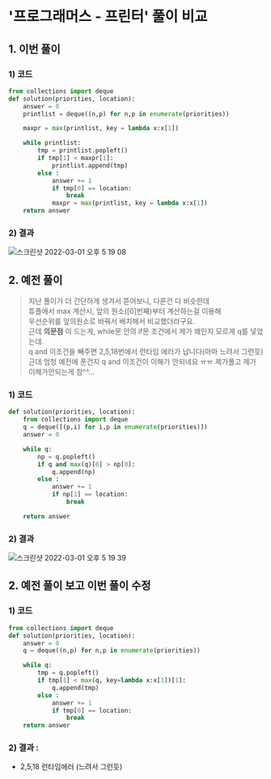 # '프로그래머스 - 프린터' 풀이 비교

## 1. 이번 풀이

### 1) 코드

```python
from collections import deque
def solution(priorities, location):
    answer = 0
    printlist = deque((n,p) for n,p in enumerate(priorities))

    maxpr = max(printlist, key = lambda x:x[1])

    while printlist:
        tmp = printlist.popleft()
        if tmp[1] < maxpr[1]:
            printlist.append(tmp)
        else :
            answer += 1
            if tmp[0] == location:
                break
            maxpr = max(printlist, key = lambda x:x[1])
    return answer
```

### 2) 결과

![스크린샷 2022-03-01 오후 5 19 08](https://user-images.githubusercontent.com/77822999/156133711-2924ba6b-a095-44b7-8fcf-b76593e39571.png)

## 2. 예전 풀이
> 지난 풀이가 더 간단하게 생겨서 뜯어보니, 다른건 다 비슷한데 <br>튜플에서 max 계산시, 앞의 원소([0]번째)부터 계산하는걸 이용해<br>우선순위를 앞의원소로 바꿔서 배치해서 비교했더라구요.
<br>근데 **의문점** 이 드는게, while문 안의 if문 조건에서 제가 왜인지 모르게 q를 넣었는데.<br> q and 이조건을 빼주면 2,5,18번에서 런타임 에러가 납니다(아마 느려서 그런듯)<br>
    근데 엄청 예전에 푼건지 q and 이조건이 이해가 안되네요 ㅠㅠ 제가풀고 제가 이해가안되는게 참^^...


### 1) 코드

```python
def solution(priorities, location):
    from collections import deque
    q = deque([(p,i) for i,p in enumerate(priorities)])
    answer = 0

    while q:
        np = q.popleft()
        if q and max(q)[0] > np[0]:
            q.append(np)
        else :
            answer += 1
            if np[1] == location:
                break

    return answer
```

### 2) 결과

![스크린샷 2022-03-01 오후 5 19 39](https://user-images.githubusercontent.com/77822999/156133656-f44221fa-8b17-42a1-b0c5-9a049e6106eb.png)


## 2. 예전 풀이 보고 이번 풀이 수정

### 1) 코드

```python
from collections import deque
def solution(priorities, location):
    answer = 0
    q = deque((n,p) for n,p in enumerate(priorities))

    while q:
        tmp = q.popleft()
        if tmp[1] < max(q, key=lambda x:x[1])[1]:
            q.append(tmp)
        else :
            answer += 1
            if tmp[0] == location:
                break
    return answer
```

### 2) 결과 : 
- 2,5,18 런타임에러 (느려서 그런듯)
